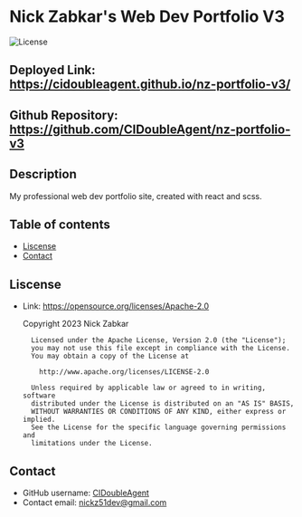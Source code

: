 
# Nick Zabkar's Web Dev Portfolio V3

![License](https://img.shields.io/badge/License-Apache%202.0-blue.svg)

## Deployed Link: <https://cidoubleagent.github.io/nz-portfolio-v3/>

## Github Repository: <https://github.com/CIDoubleAgent/nz-portfolio-v3>

## Description

  My professional web dev portfolio site, created with react and scss.

## Table of contents

* [Liscense](#liscense)
* [Contact](#contact)

## Liscense

* Link: <https://opensource.org/licenses/Apache-2.0>  

     Copyright 2023 Nick Zabkar

        Licensed under the Apache License, Version 2.0 (the "License");
        you may not use this file except in compliance with the License.
        You may obtain a copy of the License at
     
          http://www.apache.org/licenses/LICENSE-2.0
     
        Unless required by applicable law or agreed to in writing, software
        distributed under the License is distributed on an "AS IS" BASIS,
        WITHOUT WARRANTIES OR CONDITIONS OF ANY KIND, either express or implied.
        See the License for the specific language governing permissions and
        limitations under the License.

## Contact

* GitHub username: [CIDoubleAgent](https://github.com/CIDoubleAgent)
* Contact email: <nickz51dev@gmail.com>
